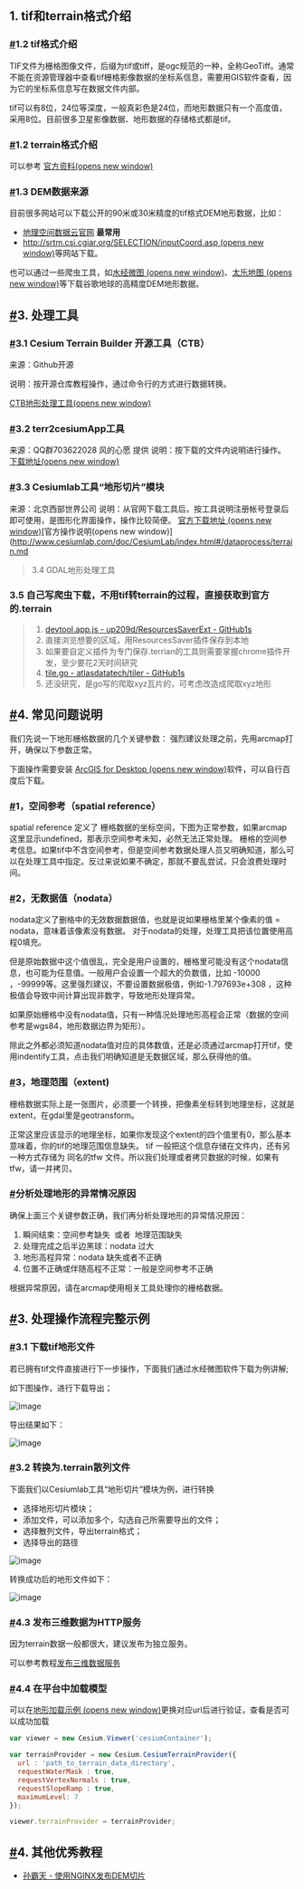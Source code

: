 ## 1. tif和terrain格式介绍

### [#](http://mars3d.cn/dev/guide/data/terrain.html#_1-2-tif%E6%A0%BC%E5%BC%8F%E4%BB%8B%E7%BB%8D)1.2 tif格式介绍

TIF文件为栅格图像文件，后缀为tif或tiff，是ogc规范的一种，全称GeoTiff。通常不能在资源管理器中查看tif栅格影像数据的坐标系信息，需要用GIS软件查看，因为它的坐标系信息写在数据文件内部。

tif可以有8位，24位等深度，一般真彩色是24位，而地形数据只有一个高度值，采用8位。目前很多卫星影像数据、地形数据的存储格式都是tif。

### [#](http://mars3d.cn/dev/guide/data/terrain.html#_1-2-terrain%E6%A0%BC%E5%BC%8F%E4%BB%8B%E7%BB%8D)1.2 terrain格式介绍

可以参考 [官方资料(opens new window)](https://github.com/CesiumGS/quantized-mesh)

### [#](http://mars3d.cn/dev/guide/data/terrain.html#_1-3-dem%E6%95%B0%E6%8D%AE%E6%9D%A5%E6%BA%90)1.3 DEM数据来源

目前很多网站可以下载公开的90米或30米精度的tif格式DEM地形数据，比如：
- [地理空间数据云官网](http://www.gscloud.cn/) **最常用**
-   [http://srtm.csi.cgiar.org/SELECTION/inputCoord.asp (opens new window)](http://srtm.csi.cgiar.org/SELECTION/inputCoord.asp)等网站下载。

也可以通过一些爬虫工具，如[水经微图 (opens new window)](http://www.rivermap.cn/down.html)、[太乐地图 (opens new window)](http://www.arctiler.com/index.html)等下载谷歌地球的高精度DEM地形数据。

## [#](http://mars3d.cn/dev/guide/data/terrain.html#_3-%E5%A4%84%E7%90%86%E5%B7%A5%E5%85%B7)3. 处理工具

### [#](http://mars3d.cn/dev/guide/data/terrain.html#_3-1-cesium-terrain-builder-%E5%BC%80%E6%BA%90%E5%B7%A5%E5%85%B7-ctb)3.1 Cesium Terrain Builder 开源工具（CTB）

来源：Github开源

说明：按开源仓库教程操作，通过命令行的方式进行数据转换。

[CTB地形处理工具(opens new window)](https://github.com/geo-data/cesium-terrain-builder/)

### [#](http://mars3d.cn/dev/guide/data/terrain.html#_3-2-terr2cesiumapp%E5%B7%A5%E5%85%B7)3.2 terr2cesiumApp工具

来源：QQ群703622028 风的心愿 提供
说明：按下载的文件内说明进行操作。
[下载地址(opens new window)](http://data.mars3d.cn/tool/terr2cesiumApp.zip)

### [#](http://mars3d.cn/dev/guide/data/terrain.html#_3-3-cesiumlab%E5%B7%A5%E5%85%B7-%E5%9C%B0%E5%BD%A2%E5%88%87%E7%89%87-%E6%A8%A1%E5%9D%97)3.3 Cesiumlab工具“地形切片”模块

来源：北京西部世界公司
说明：从官网下载工具后，按工具说明注册帐号登录后即可使用，是图形化界面操作，操作比较简便。
[官方下载地址 (opens new window)](http://www.cesiumlab.com/)[官方操作说明(opens new window)](http://www.cesiumlab.com/doc/CesiumLab/index.html#/dataprocess/terrain.md

> 3.4 GDAL地形处理工具

### 3.5 自己写爬虫下载，不用tif转terrain的过程，直接获取到官方的.terrain
> 1. [devtool.app.js - up209d/ResourcesSaverExt - GitHub1s](https://github1s.com/up209d/ResourcesSaverExt/blob/HEAD/unpacked2x/legacy/0.1.9/devtool.app.js) 
> 	1. 直接浏览想要的区域，用ResourcesSaver插件保存到本地 
> 	2. 如果要自定义插件为专门保存.terrian的工具则需要掌握chrome插件开发，至少要花2天时间研究
> 2. [tile.go - atlasdatatech/tiler - GitHub1s](https://github1s.com/atlasdatatech/tiler/blob/HEAD/tile.go)
> 	1. 还没研究，是go写的爬取xyz瓦片的，可考虑改造成爬取xyz地形

## [#](http://mars3d.cn/dev/guide/data/terrain.html#_4-%E5%B8%B8%E8%A7%81%E9%97%AE%E9%A2%98%E8%AF%B4%E6%98%8E)4. 常见问题说明

我们先说一下地形栅格数据的几个关键参数： 强烈建议处理之前，先用arcmap打开，确保以下参数正常。

下面操作需要安装 [ArcGIS for Desktop (opens new window)](https://www.esri.com/en-us/arcgis/products/arcgis-desktop/overview)软件，可以自行百度后下载。

### [#](http://mars3d.cn/dev/guide/data/terrain.html#_1-%E7%A9%BA%E9%97%B4%E5%8F%82%E8%80%83-spatial-reference)1，空间参考（spatial reference）

spatial reference 定义了 栅格数据的坐标空间，下图为正常参数，如果arcmap 这里显示undefined，那表示空间参考未知，必然无法正常处理。 栅格的空间参考信息。如果tif中不含空间参考，但是空间参考数据处理人员又明确知道，那么可以在处理工具中指定。反过来说如果不确定，那就不要乱尝试，只会浪费处理时间。

### [#](http://mars3d.cn/dev/guide/data/terrain.html#_2-%E6%97%A0%E6%95%B0%E6%8D%AE%E5%80%BC-nodata)2，无数据值（nodata）

nodata定义了删格中的无效数据数据值，也就是说如果栅格里某个像素的值 = nodata，意味着该像素没有数据。 对于nodata的处理，处理工具把该位置使用高程0填充。

但是原始数据中这个值很乱，完全是用户设置的，栅格里可能没有这个nodata信息，也可能为任意值。一般用户会设置一个超大的负数值，比如 -10000  ，-99999等。这里强烈建议，不要设置数据极值，例如-1.797693e+308 ，这种极值会导致中间计算出现非数字，导致地形处理异常。

如果原始栅格中没有nodata值，只有一种情况处理地形高程会正常（数据的空间参考是wgs84，地形数据边界为矩形）。

除此之外都必须知道nodata值对应的具体数值，还是必须通过arcmap打开tif，使用indentify工具，点击我们明确知道是无数据区域，那么获得他的值。

### [#](http://mars3d.cn/dev/guide/data/terrain.html#_3-%E5%9C%B0%E7%90%86%E8%8C%83%E5%9B%B4-extent)3，地理范围（extent)

栅格数据实际上是一张图片，必须要一个转换，把像素坐标转到地理坐标，这就是extent，在gdal里是geotransform。

正常这里应该显示的地理坐标，如果你发现这个extent的四个值里有0，那么基本意味着，你的tif的地理范围信息缺失。 tif 一般把这个信息存储在文件内，还有另一种方式存储为 同名的tfw 文件。所以我们处理或者拷贝数据的时候，如果有tfw，请一并拷贝。

### [#](http://mars3d.cn/dev/guide/data/terrain.html#%E5%88%86%E6%9E%90%E5%A4%84%E7%90%86%E5%9C%B0%E5%BD%A2%E7%9A%84%E5%BC%82%E5%B8%B8%E6%83%85%E5%86%B5%E5%8E%9F%E5%9B%A0)分析处理地形的异常情况原因

确保上面三个关键参数正确，我们再分析处理地形的异常情况原因：

1.  瞬间结束：空间参考缺失  或者  地理范围缺失
2.  处理完成之后半边黑球：nodata 过大
3.  地形高程异常：nodata 缺失或者不正确
4.  位置不正确或伴随高程不正常：一般是空间参考不正确

根据异常原因，请在arcmap使用相关工具处理你的栅格数据。

## [#](http://mars3d.cn/dev/guide/data/terrain.html#_3-%E5%A4%84%E7%90%86%E6%93%8D%E4%BD%9C%E6%B5%81%E7%A8%8B%E5%AE%8C%E6%95%B4%E7%A4%BA%E4%BE%8B)3. 处理操作流程完整示例

### [#](http://mars3d.cn/dev/guide/data/terrain.html#_3-1-%E4%B8%8B%E8%BD%BDtif%E5%9C%B0%E5%BD%A2%E6%96%87%E4%BB%B6)3.1 下载tif地形文件

若已拥有tif文件直接进行下一步操作，下面我们通过水经微图软件下载为例讲解;

如下图操作，进行下载导出；

![image](http://mars3d.cn/dev/img/guide/data-terrain-01.jpg)

导出结果如下：

![image](http://mars3d.cn/dev/img/guide/data-terrain-02.jpg)

### [#](http://mars3d.cn/dev/guide/data/terrain.html#_3-2-%E8%BD%AC%E6%8D%A2%E4%B8%BAterrain%E6%96%87%E4%BB%B6)3.2 转换为.terrain散列文件

下面我们以Cesiumlab工具“地形切片”模块为例，进行转换

-   选择地形切片模块；
-   添加文件，可以添加多个，勾选自己所需要导出的文件；
-   选择散列文件，导出terrain格式；
-   选择导出的路径

![image](http://mars3d.cn/dev/img/guide/data-terrain-03.jpg)

转换成功后的地形文件如下：

![image](http://mars3d.cn/dev/img/guide/data-terrain-04.jpg)

### [#](http://mars3d.cn/dev/guide/data/terrain.html#_4-3-%E5%8F%91%E5%B8%83%E4%B8%89%E7%BB%B4%E6%95%B0%E6%8D%AE%E4%B8%BAhttp%E6%9C%8D%E5%8A%A1)4.3 发布三维数据为HTTP服务

因为terrain数据一般都很大，建议发布为独立服务。

可以参考教程[发布三维数据服务](http://mars3d.cn/dev/guide/data/server.html)

### [#](http://mars3d.cn/dev/guide/data/terrain.html#_4-4-%E5%9C%A8%E5%B9%B3%E5%8F%B0%E4%B8%AD%E5%8A%A0%E8%BD%BD%E6%A8%A1%E5%9E%8B)4.4 在平台中加载模型

可以在[地形加载示例 (opens new window)](http://mars3d.cn/editor-vue.html?id=map/terrain/terrainProvider)更换对应url后进行验证，查看是否可以成功加载

```js
var viewer = new Cesium.Viewer('cesiumContainer');

var terrainProvider = new Cesium.CesiumTerrainProvider({
  url : 'path_to_terrain_data_directory',
  requestWaterMask : true,
  requestVertexNormals : true,
  requestSlopeRamp : true,
  maximumLevel: 7
});

viewer.terrainProvider = terrainProvider;
```
## [#](http://mars3d.cn/dev/guide/data/terrain.html#_4-%E5%85%B6%E4%BB%96%E4%BC%98%E7%A7%80%E6%95%99%E7%A8%8B)4. 其他优秀教程

-   [孙霸天 - 使用NGINX发布DEM切片](https://jackie-sun.blog.csdn.net/article/details/123638081)